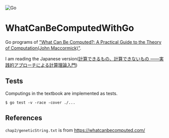 ![Go](https://github.com/massn/WhatCanBeComputedWithGo/workflows/Go/badge.svg?branch=main)
# WhatCanBeComputedWithGo
Go programs of ["What Can Be Computed?: A Practical Guide to the Theory of Computation(John Maccormick)"](https://press.princeton.edu/books/hardcover/9780691170664/what-can-be-computeda).　　

I am reading the Japanese version([計算できるもの、計算できないもの
――実践的アプローチによる計算理論入門](https://www.oreilly.co.jp/books/9784873119335/))

## Tests
Computings in the textbook are implemented as tests.
```
$ go test -v -race -cover ./...
```

## References
`chap2/geneticString.txt` is from https://whatcanbecomputed.com/
